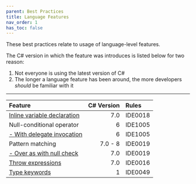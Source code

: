 ```yaml
---
parent: Best Practices
title: Language Features
nav_order: 1
has_toc: false
---
```


These best practices relate to usage of language-level features.

The C# version in which the feature was introduces is listed below for two reason:

1. Not everyone is using the latest version of C#
2. The longer a language feature has been around, the more developers *should* be familiar with it

---

| Feature | C# Version | Rules
|:-|-:|:-|
| [Inline variable declaration](inline_variable_declaration.md) | 7.0 | IDE0018 |
| Null-conditional operator | 6 | IDE1005 |
| [- With delegate invocation](null-conditional_operator_delegate_invocation.md) | 6 | IDE1005 |
| Pattern matching | 7.0 - 8 | IDE0019 |
| [- Over as with null check](pattern_matching_over_as_with_null_check.md) | 7.0 | IDE0019 |
| [Throw expressions](throw_expressions.md) | 7.0 | IDE0016 |
| [Type keywords](type_keywords.md) | 1 | IDE0049 |

